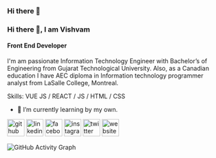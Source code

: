 ### Hi there 👋

### Hi there 👋, I am Vishvam
#### Front End Developer

I'm am passionate Information Technology Engineer with Bachelor’s of Engineering from Gujarat Technological University. Also, as a Canadian education I have AEC diploma in Information technology programmer analyst from LaSalle College, Montreal.

Skills: VUE JS / REACT / JS / HTML / CSS

- 🌱 I’m currently learning by my own. 


[<img src='https://cdn.jsdelivr.net/npm/simple-icons@3.0.1/icons/github.svg' alt='github' height='40'>](https://github.com/aminvishvam)  [<img src='https://cdn.jsdelivr.net/npm/simple-icons@3.0.1/icons/linkedin.svg' alt='linkedin' height='40'>](https://www.linkedin.com/in/vishvam-amin/)  [<img src='https://cdn.jsdelivr.net/npm/simple-icons@3.0.1/icons/facebook.svg' alt='facebook' height='40'>](https://www.facebook.com/vishvam.amin.7)  [<img src='https://cdn.jsdelivr.net/npm/simple-icons@3.0.1/icons/instagram.svg' alt='instagram' height='40'>](https://www.instagram.com/vishvam.amin/)  [<img src='https://cdn.jsdelivr.net/npm/simple-icons@3.0.1/icons/twitter.svg' alt='twitter' height='40'>](https://twitter.com/vishvamamin55)  [<img src='https://cdn.jsdelivr.net/npm/simple-icons@3.0.1/icons/icloud.svg' alt='website' height='40'>](https://aminvishvam.github.io/)  

![GitHub Activity Graph](https://activity-graph.herokuapp.com/graph?username=aminvishvam)  

